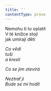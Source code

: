 ```yaml
---
title: ''
contentType: prose
---
```


<section>

Nemohu ti to oplatit  
V té knížce stojí  
jak umírají děti

_Co vědí  
tuší  
a kreslí_

</section>

<section>

_Co se jim otevírá_

</section>

<section>

_Neztrať ji  
Bude se mi hodit_

</section>
